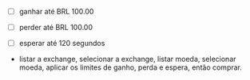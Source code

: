 - [ ] ganhar até BRL 100.00

- [ ] perder até BRL 100.00

- [ ] esperar até 120 segundos

- listar a exchange, selecionar a exchange, listar moeda, selecionar moeda, aplicar os limites de ganho, perda e espera, então comprar.
